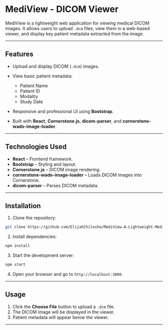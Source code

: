 # MediView - DICOM Viewer

MediView is a lightweight web application for viewing medical DICOM images. It allows users to upload `.dcm` files, view them in a web-based viewer, and display key patient metadata extracted from the image.

---

## Features

* Upload and display DICOM (`.dcm`) images.
* View basic patient metadata:

  * Patient Name
  * Patient ID
  * Modality
  * Study Date
* Responsive and professional UI using **Bootstrap**.
* Built with **React**, **Cornerstone.js**, **dicom-parser**, and **cornerstone-wado-image-loader**.

---

## Technologies Used

* **React** – Frontend framework.
* **Bootstrap** – Styling and layout.
* **Cornerstone.js** – DICOM image rendering.
* **cornerstone-wado-image-loader** – Loads DICOM images into Cornerstone.
* **dicom-parser** – Parses DICOM metadata.

---

## Installation

1. Clone the repository:

```bash
git clone https://github.com/ElijahChileshe/MediView-A-Lightweight-Medical-Imaging-Viewer
```

2. Install dependencies:

```bash
npm install
```

3. Start the development server:

```bash
npm start
```

4. Open your browser and go to `http://localhost:3000`.

---

## Usage

1. Click the **Choose File** button to upload a `.dcm` file.
2. The DICOM image will be displayed in the viewer.
3. Patient metadata will appear below the viewer.

---


<!-- ## Demo

![Screenshot](screenshot.png) *(Add a screenshot of your app here)*

--- -->


